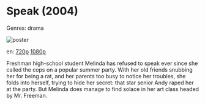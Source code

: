 # Speak (2004)

Genres: drama

![poster](http://image.tmdb.org/t/p/w500/eWx9SHNOFnmtXLBRnmrgGHFRtEC.jpg)

en:
  [720p](magnet:?xt=urn:btih:FCD1DFF5DBFC852347B03B7CF3F3307291414B77&tr=udp://glotorrents.pw:6969/announce&tr=udp://tracker.opentrackr.org:1337/announce&tr=udp://torrent.gresille.org:80/announce&tr=udp://tracker.openbittorrent.com:80&tr=udp://tracker.coppersurfer.tk:6969&tr=udp://tracker.leechers-paradise.org:6969&tr=udp://p4p.arenabg.ch:1337&tr=udp://tracker.internetwarriors.net:1337)
  [1080p](magnet:?xt=urn:btih:FE2762FA7BF3AD7D43B88A5DC8565FA8A9AB23D2&tr=udp://glotorrents.pw:6969/announce&tr=udp://tracker.opentrackr.org:1337/announce&tr=udp://torrent.gresille.org:80/announce&tr=udp://tracker.openbittorrent.com:80&tr=udp://tracker.coppersurfer.tk:6969&tr=udp://tracker.leechers-paradise.org:6969&tr=udp://p4p.arenabg.ch:1337&tr=udp://tracker.internetwarriors.net:1337)
  


Freshman high-school student Melinda has refused to speak ever since she called the cops on a popular summer party. With her old friends snubbing her for being a rat, and her parents too busy to notice her troubles, she folds into herself, trying to hide her secret: that star senior Andy raped her at the party. But Melinda does manage to find solace in her art class headed by Mr. Freeman.
